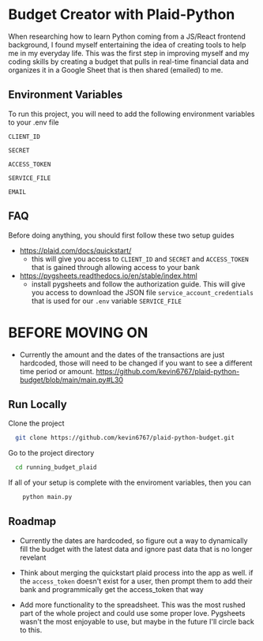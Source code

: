 
# Budget Creator with Plaid-Python

When researching how to learn Python coming from a JS/React frontend background, 
I found myself entertaining the idea of creating tools to help me in my 
everyday life. This was the first step in improving myself and my coding skills
by creating a budget that pulls in real-time financial data and organizes it in a Google Sheet
that is then shared (emailed) to me. 

## Environment Variables

To run this project, you will need to add the following environment variables to your .env file

`CLIENT_ID` 

`SECRET`

`ACCESS_TOKEN`

`SERVICE_FILE`

`EMAIL`


## FAQ

Before doing anything, you should first follow these two setup guides
- https://plaid.com/docs/quickstart/ 
    - this will give you access to `CLIENT_ID` and `SECRET` and `ACCESS_TOKEN` that is gained through allowing access to your bank
- https://pygsheets.readthedocs.io/en/stable/index.html
    - install pygsheets and follow the authorization guide. This will give you access to download the JSON file `service_account_credentials` that is used for our `.env` variable `SERVICE_FILE`

# BEFORE MOVING ON 
- Currently the amount and the dates of the transactions are just hardcoded, those will need to be changed if you want to see a different time period or amount. https://github.com/kevin6767/plaid-python-budget/blob/main/main.py#L30
    

## Run Locally

Clone the project

```bash
  git clone https://github.com/kevin6767/plaid-python-budget.git
```

Go to the project directory

```bash
  cd running_budget_plaid
```

If all of your setup is complete with the enviroment variables, then you can

```bash
    python main.py 
```



## Roadmap

- Currently the dates are hardcoded, so figure out a way to dynamically fill the budget with the latest data and ignore past data that is no longer revelant

- Think about merging the quickstart plaid process into the app as well. if the `access_token` doesn't exist for a user, then prompt them to add their bank and programmically get the access_token that way

- Add more functionality to the spreadsheet. This was the most rushed part of the whole project and could use some proper love. Pygsheets wasn't the most enjoyable to use, but maybe in the future I'll circle back to this. 

